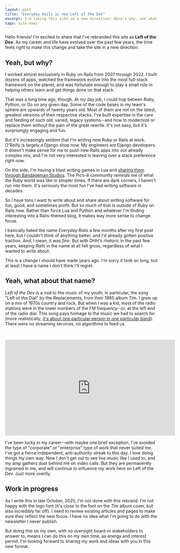```yaml
---
layout: post
title: "Everyday Rails is now Left of the Dev"
excerpt: I'm taking this site in a new direction! Here's why, and what to expect going forward.
tags: site-news
---
```


Hello friends! I'm excited to share that I've rebranded this site as **Left of the Dev**. As my career and life have evolved over the past few years, the time feels right to make this change and take the site in a new direction.

## Yeah, but why?

I worked almost exclusively in Ruby on Rails from 2007 through 2022. I built dozens of apps, watched the framework evolve into the most full-stack framework on the planet, and was fortunate enough to play a small role in helping others learn and get things done on that stack.

That was a long time ago, though. At my day job, I could hop betwen Ruby, Python, or Go on any given day. Some of the code bases in my team's sphere are upwards of twenty years old. Most of them are not on the latest, greatest versions of their respective stacks. I've built expertise in the care and feeding of such old, varied, legacy systems--and how to modernize or replace them without the pain of the great rewrite. It's not easy, but it's surprisingly engaging and fun.

But it's increasingly seldom that I'm writing new Ruby or Rails at work. O'Reilly is largely a Django shop now. My engineers are Django developers. It doesn't make sense for me to push new Rails apps into our already complex mix, and I'm not very interested in leaving over a stack preference right now.

On the side, I'm having a blast writing games in Lua and [sharing them through Bandageman Studios](https://bandageman.com). The Pico-8 community reminds me of what the Ruby world was like in simpler times. If there are dark corners, I haven't run into them. It's seriously the most fun I've had writing software in decades.

So I have tons I want to write about and share about writing software for fun, good, and sometimes profit. But so much of that is outside of Ruby on Rails now. Rather than force Lua and Python and whatever I'm finding interesting into a Rails-themed blog, it makes way more sense to change focus.

I basically hated the name _Everyday Rails_ a few months after my first post here, but I couldn't think of anything better, and I'd already gotten positive traction. And, I mean, it was _fine_. But with DHH's rhetoric in the past few years, keeping _Rails_ in the name at all felt gross, regardless of what I wanted to write about.

This is a change I should have made years ago. I'm sorry it took so long, but at least I have a name I don't think I'll regret.

## Yeah, what about that name?

_Left of the Dev_ is a nod to the music of my youth; in particular, the song "Left of the Dial" by the Replacements, from their 1985 album _Tim_. I grew up on a mix of 1970s country and rock, But when I was a kid, most of the radio stations were in the lower numbers of the FM frequency--or, at the left end of the radio dial. This song pays homage to the music we had to search for (more realistically, [it's about one particular person in one particular band](https://faroutmagazine.co.uk/story-behind-left-of-the-dial-the-replacements/)). There were no streaming services, no algorithms to feed us.

<iframe style="margin-top:30px" width="560" height="315" src="https://www.youtube.com/embed/mGz2DTEpj1o?si=9vhHZt0-Qeh3ZOWY" title="YouTube video player" frameborder="0" allow="accelerometer; autoplay; clipboard-write; encrypted-media; gyroscope; picture-in-picture; web-share" referrerpolicy="strict-origin-when-cross-origin" allowfullscreen></iframe>

I've been lucky in my career--with maybe one brief exception, I've avoided the type of "corporate" or "enterprise" type of work that never suited me. I've got a fierce independent, anti-authority streak to this day. I love doing things my own way. Now I don't get out to see live music like I used to, and my amp gathers dust behind me on video calls. But they are permanently ingrained in me, and will continue to influence my work here on Left of the Dev. Just more overtly.

## Work in progress

As I write this in late October, 2025, I'm not done with this rebrand. I'm not happy with the logo font (it's _close_ to the font on the _Tim_ album cover, but also incredibly far off). I need to review existing articles and pages to make sure they reflect the new focus. I have no idea what I'm going to do with the newsletter I never publish.

But doing this on my own, with no oversight board or stakeholders to answer to, means I can do this on my own time, as energy and interest permit. I'm looking forward to sharing my work and ideas with you in this new format.
